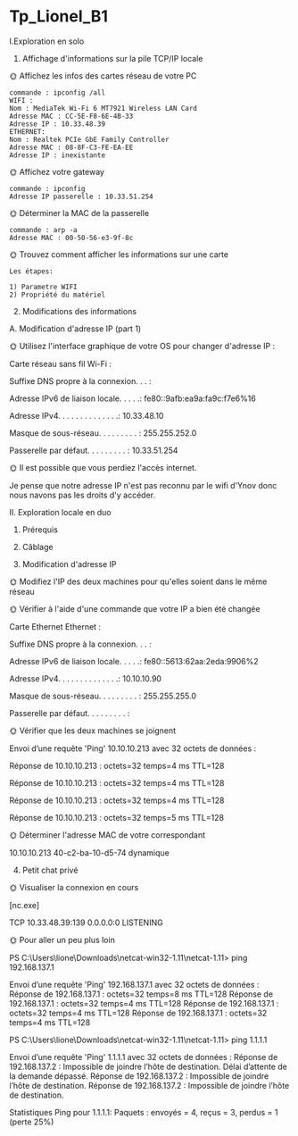# Tp_Lionel_B1

I.Exploration en solo

1. Affichage d'informations sur la pile TCP/IP locale

🌞 Affichez les infos des cartes réseau de votre PC
```
commande : ipconfig /all
WIFI :
Nom : MediaTek Wi-Fi 6 MT7921 Wireless LAN Card
Adresse MAC : CC-5E-F8-6E-4B-33
Adresse IP : 10.33.48.39
ETHERNET:
Nom : Realtek PCIe GbE Family Controller
Adresse MAC : 08-8F-C3-FE-EA-EE
Adresse IP : inexistante
```

🌞 Affichez votre gateway
```
commande : ipconfig
Adresse IP passerelle : 10.33.51.254
```
🌞 Déterminer la MAC de la passerelle
```
commande : arp -a
Adresse MAC : 00-50-56-e3-9f-8c
```
🌞 Trouvez comment afficher les informations sur une carte
```
Les étapes:

1) Parametre WIFI
2) Propriété du matériel
```
2. Modifications des informations

A. Modification d'adresse IP (part 1)

🌞 Utilisez l'interface graphique de votre OS pour changer d'adresse IP :

Carte réseau sans fil Wi-Fi :

   Suffixe DNS propre à la connexion. . . :
   
   Adresse IPv6 de liaison locale. . . . .: fe80::9afb:ea9a:fa9c:f7e6%16

   Adresse IPv4. . . . . . . . . . . . . .: 10.33.48.10

   Masque de sous-réseau. . . . . . . . . : 255.255.252.0

   Passerelle par défaut. . . . . . . . . : 10.33.51.254

  🌞 Il est possible que vous perdiez l'accès internet.

  Je pense que notre adresse IP n'est pas reconnu par le wifi d'Ynov donc nous navons pas les droits d'y accéder.

  II. Exploration locale en duo

  1. Prérequis

  2. Câblage

  3. Modification d'adresse IP

  🌞 Modifiez l'IP des deux machines pour qu'elles soient dans le même réseau

  🌞 Vérifier à l'aide d'une commande que votre IP a bien été changée

Carte Ethernet Ethernet :

   Suffixe DNS propre à la connexion. . . :

   Adresse IPv6 de liaison locale. . . . .: fe80::5613:62aa:2eda:9906%2

   Adresse IPv4. . . . . . . . . . . . . .: 10.10.10.90

   Masque de sous-réseau. . . . . . . . . : 255.255.255.0

   Passerelle par défaut. . . . . . . . . :

   🌞 Vérifier que les deux machines se joignent

Envoi d’une requête 'Ping'  10.10.10.213 avec 32 octets de données :

Réponse de 10.10.10.213 : octets=32 temps=4 ms TTL=128

Réponse de 10.10.10.213 : octets=32 temps=4 ms TTL=128

Réponse de 10.10.10.213 : octets=32 temps=4 ms TTL=128

Réponse de 10.10.10.213 : octets=32 temps=5 ms TTL=128

🌞 Déterminer l'adresse MAC de votre correspondant

 10.10.10.213          40-c2-ba-10-d5-74     dynamique

 4. Petit chat privé

 🌞 Visualiser la connexion en cours

 [nc.exe]
 
  TCP    10.33.48.39:139        0.0.0.0:0              LISTENING

  🌞 Pour aller un peu plus loin

  
  PS C:\Users\lione\Downloads\netcat-win32-1.11\netcat-1.11> ping 192.168.137.1

Envoi d’une requête 'Ping'  192.168.137.1 avec 32 octets de données :
Réponse de 192.168.137.1 : octets=32 temps=8 ms TTL=128
Réponse de 192.168.137.1 : octets=32 temps=4 ms TTL=128
Réponse de 192.168.137.1 : octets=32 temps=4 ms TTL=128
Réponse de 192.168.137.1 : octets=32 temps=4 ms TTL=128

PS C:\Users\lione\Downloads\netcat-win32-1.11\netcat-1.11> ping 1.1.1.1

Envoi d’une requête 'Ping'  1.1.1.1 avec 32 octets de données :
Réponse de 192.168.137.2 : Impossible de joindre l’hôte de destination.
Délai d’attente de la demande dépassé.
Réponse de 192.168.137.2 : Impossible de joindre l’hôte de destination.
Réponse de 192.168.137.2 : Impossible de joindre l’hôte de destination.

Statistiques Ping pour 1.1.1.1:
    Paquets : envoyés = 4, reçus = 3, perdus = 1 (perte 25%)